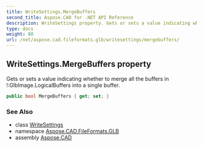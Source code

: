 ```yaml
---
title: WriteSettings.MergeBuffers
second_title: Aspose.CAD for .NET API Reference
description: WriteSettings property. Gets or sets a value indicating whether to merge all the buffers in GlbImage.LogicalBuffers into a single buffer
type: docs
weight: 80
url: /net/aspose.cad.fileformats.glb/writesettings/mergebuffers/
---
```

## WriteSettings.MergeBuffers property

Gets or sets a value indicating whether to merge all the buffers in !:GlbImage.LogicalBuffers into a single buffer.

```csharp
public bool MergeBuffers { get; set; }
```

### See Also

* class [WriteSettings](../)
* namespace [Aspose.CAD.FileFormats.GLB](../../writesettings/)
* assembly [Aspose.CAD](../../../)


